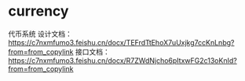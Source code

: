 # currency
代币系统
设计文档：https://c7nxmfumo3.feishu.cn/docx/TEFrdTtEhoX7uUxjkg7ccKnLnbg?from=from_copylink
接口文档：https://c7nxmfumo3.feishu.cn/docx/R7ZWdNjcho6pItxwFG2c13oKnId?from=from_copylink